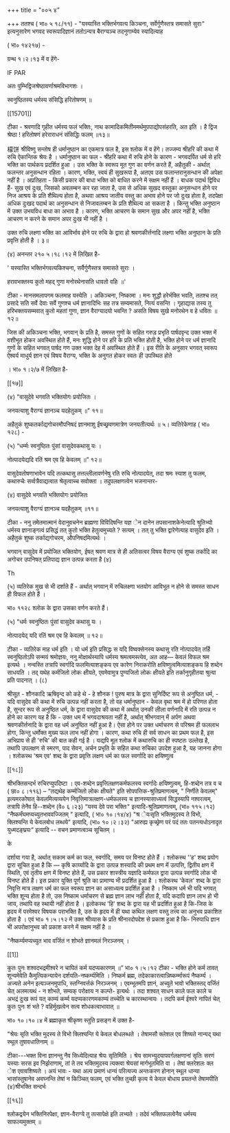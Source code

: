 +++
title = "००५ ४"

+++
ततश्च ( भा० ५ १८/११) - "यस्यास्ति भक्तिर्भगवत्य किञ्चना, सर्वेर्गुणैस्तत्र समासते सुराः" इत्यनुसारेण भगवद स्वरूपादिज्ञानं ततोऽन्यत्र बैराग्यञ्च तदनुगाम्येव स्यादित्याह 

( भा० १४२१७) - 

ग्रन्थ १।२।१३ में व हेंगे- 

IF PAR 

अतः पुम्भिद्विजश्रेष्ठावर्णाश्रमविभागशः । 

स्वनुष्ठितस्य धर्मस्य संसिद्धि हरितोषणम् ॥ 

[[15701]]

टीका - श्रवणादि गृहीत धर्मस्य फलं भक्तिः, नाथ कामादिकमितीममर्थमुपपाद्योपसंहरति, अत इति । है द्विज श्रेष्ठा ! हरितोषणं हरेराराधनं संसिद्धिः फलम् ॥१३॥ 

檬饼 श्रीविष्णु सन्तोष ही धर्मानुष्ठान का एकमात्र फल है, इस श्लोक में व हेंगे। तज्जम्य श्रीहरि की कथा में रुचि ऐकान्तिक श्रेयः है । धर्मानुष्ठान का फल - श्रीहरि कथा में रुचि होने के कारण - भगवदर्पित धर्म से हरि भक्ति का पार्थकय प्रदर्शित हुआ । उस भक्ति के स्वरूप मूत गुण का वर्णन करते हैं, अहैतुकी - अर्थात् फलन्तर अनुसन्धान रहिता । कारण, भक्ति, स्वयं ही सुखरूपा है, अतएव उस फलान्तरानुसन्धान की अपेक्षा नहीं है । अप्रतिहता - किसी प्रकार की बाधा भक्ति को बाधित करने में सक्षम नहीं हैं । बाधक पदार्थ द्विविध हैं- सुख एवं दुःख, जिसको अवलम्बन कर रहा जाता है, उस से अधिक सुखद वस्तुका अनुसन्धान होने पर निज आश्रय के प्रति शैथिल्य होता है, अथवा आश्रय जातीय वस्तु का अभाव होने पर जो दुःख होता है, तदपेक्षा अधिक दुःखद पदार्थ का अनुसन्धान से निजावलम्बन के प्रति शैथिल्य आ सकता है । किन्तु भक्ति अनुष्ठान में उक्त उभयविध बाधा का अभाव है । कारण, भक्ति आचरण के समान सुख और अपर नहीं है, भक्ति आचरण न करने के समान अपर दुःख भी नहीं है । 

उक्त रुचि लक्ष्णा भक्ति का आविर्भाव होने पर रुचि के द्वारा हो श्रवणकीर्त्तनादि लक्ष्णा भक्ति अनुष्ठान के प्रति प्रवृत्ति होती है । ३॥ 

(४) अनन्तर २१० ५।१८।१२ में लिखित है- 

' यस्यास्ति भक्तिर्भगवत्यकिश्चना, सर्वैर्गुणैस्तत्र समासते सुराः । 

हरावभक्तस्य कुतो महद् गुणा मनोरथेनासति धावतो वहिः ॥' 

टीका - मानसमलापगम फलमाह यस्येति । अकिञ्चना, निष्कामा । मनः शुद्धौ हरेर्भक्ति भवति, ततश्च तत् प्रसादे सति सर्वे देवाः सर्वे गुणश्च धर्म ज्ञानादिभिः सह तत्र सम्यमासते, नित्यं वसन्ति । गृहाद्यास तस्य तु हरिभक्तयसम्मवात् कुतो महतां गुणा, ज्ञान वैराग्यादयो भवन्ति ? असति विषय सुखे मनोरथेन व हे धवितः ॥१२॥ 

जिस की अकिञ्चना भक्ति, भगवान् के प्रति है, समस्त गुणों के सहित गरुड़ प्रभृति पार्षदवृन्द उक्त भक्त में वशीभूत होकर अवस्थित होते हैं, मनः शुद्धि होने पर हरि के प्रति भक्ति होती है, भक्ति होने पर धर्म ज्ञानादि गुणों के सहित भगवत् पार्षद गण उक्त भक्त देह में अवस्थित होते हैं । इस रीति के अनुसार भगवत् स्वरूप ऐश्वर्य माधुर्य ज्ञान एवं विषय वैराग्य, भक्ति के अनुगत होकर स्वतः ही उपस्थित होते 

। भा० १।२/७ में लिखित है- 



[[१७]]

(४) "वासुदेवे भगवति भक्तियोगः प्रयोजितः । 

जनयत्याशु वैराग्यं ज्ञानञ्च यदहेतुकम् ॥" ११॥ 

अहैतुकं शुष्कतर्काद्यगोचरमौपनिषदं ज्ञानमाशु ईषच्छ्रवणमात्रेण जनयतीत्यर्थः ॥ ५। व्यतिरेकेणाह ( भा० १२८) - 

(५) “धर्म्मः स्वनुष्ठितः पुंसां वासुदेवकथासु यः । 

नोत्पादयेद्यदि रतिं श्रम एव हि केवलम् ॥” १२॥ 

वासुदेवतोषणाभावेन यदि तत्कथासु तत्तल्लीलावर्णनेषु रति रुचि नोत्पादयेत्, तदा श्रमः स्याश तु फलम, कथारुचेः सर्व्वत्रैवाद्यत्वात श्रेतृत्वाच्च सवोक्ता । तदुपलक्षणत्वेन भजनान्तर- 

(४) वासुदेवे भगवति भक्तियोगः प्रयोजितः 

जनयत्याशु वैराग्यं ज्ञानञ्च यदहैतुकम् ॥११॥ 

टीका - ननु तमेतमात्मानं वेदानुवचनेन ब्राह्मणा विविदिषन्ति यज्ञ ेन दानेन तपसानाशकेनेत्यादि श्रुतिभ्यो धर्मस्य ज्ञानाङ्गत्वं प्रसिद्धं तत् कुतो भक्ति हेतुत्वमुच्यते ? सत्यम् । तत् तु भक्ति द्वारेणेत्याह वासुदेव इति । अहैतुकं शुष्क तर्काद्यगोचरम, औपनिषदमित्यर्थः । 

भगवान् वासुदेव में प्रयोजित भक्तियोग, ईषत् श्रवण मात्र से ही अतिसत्वर विषय वैराग्य एवं शुष्क तर्कादि का अगोचर उपनिषत् प्रतिपाद्य ज्ञान उत्पन्न करता है (४) 

Th 

(५) व्यतिरेक मुख से भी दर्शाते हैं - अर्थात् भगवान् में रुचिलक्ष्णा भतयोग आविभूत न होने से समस्त साधन ही विफल होते हैं । 

भा० ११२८ श्लोक के द्वारा उसका वर्णन करते हैं। 

(५) "धर्मः स्वनुष्ठितः पुंसां वासुदेव कथासु यः । 

नोत्पादयेद् यदि रतिं श्रम एव हि केवलम् ॥ १२॥ 

टीका - व्यतिरेक माह धर्म इति । यो धर्म इति प्रसिद्धः स यदि विष्वक्सेनस्य कथासु रति नोत्पादयेत् तर्हि स्वनुष्ठितोऽपि सन्मयं श्रमोज्ञयः, ननु मोक्षार्थस्यापि धर्मस्य श्रमत्वमस्त्येव, अत आह— केवलं विफल श्रम इत्यर्थः । नन्वस्ति तत्रापि स्वर्गादि फलमित्याशङ्कय एव कारेण निराकरोति क्षविष्णुत्वमित्याशङ्कय हि शब्देन साधयति । तद् यथेह कर्मजितो लोकः क्षीयते, एवमेवामुत्र पुण्यजितो लोकः क्षीयते इति तर्कानुगृहीतया श्रुत्या प्रति पादनात् । (८) 

श्रीसूत - शौनकादि ऋषिवृन्द को कहे थे - हे शौनक ! पुरुष मात्र के द्वारा सुनिर्दिष्ट रूप से अनुष्ठित धर्म, - यदि वासुदेव की कथा में रुचि उत्पन्न नहीं करता है, तो वह धर्मानुष्ठान - केवल वृथा श्रम में हो परिणत होता है, सुन्दर रूप से अनुष्ठित धर्म, के द्वारा वासुदेव की कथा में अर्थात् उनकी लीला वर्णनादि में रति उत्पन्न न होने का कारण यह है कि - उक्त धम में भगवदाश्रयता नहीं है, अर्थात् श्रीभगवान् में अर्पण अथवा श्रवणकीर्त्तनादि के द्वारा वह धर्म अनुष्ठित नहीं हुआ है। ऐसा होने पर उक्त धर्माचरण से परिश्रम ही फललाभ होगा, किन्तु धर्मोक्त मुख्य फल लाभ नहीं होगा । कारण, कथा रुचि ही सर्व साधन का प्रथम फल है, इस अभिप्राय से ही 'रुचि' की बात कही गई है । यद्यपि मूल श्लोक में कथारुचि का ही स्पष्टतः उल्लेख है, तथापि उपलक्षण से स्मरण, पाद सेवन, अर्चन प्रभृति के सहित कथा रुचिका उपदेश हुआ है, यह जानना होगा । श्लोकस्थ 'श्रम एव' शब्द के द्वारा प्रवृत्ति लक्षण धर्म का फल स्वर्गादि का क्षयिष्णुत्व 

[[१८]] 

श्रीभक्तिसन्दर्भ रुचिरप्युपदिष्टा । एव-शब्देन प्रवृत्तिलक्षणकर्मफलस्य स्वर्गादेः क्षयिष्णुत्वम्, हि-शब्देन तत्र व च ( छा० ८।११६) – “तद्यथेह कर्म्मजितो लोकः क्षीयते" इति सोपपत्तिक-श्रुतिप्रमाणत्वम्, " निर्णीते केवलम्" इत्यमरकोषात् केवलमित्यव्ययेन निवृत्तिमात्रलक्षण-धर्मफलस्य च ज्ञानस्यासाध्यत्वं सिद्धस्यापि नश्वरत्वम्, तत्रापि तेनैव हि--शब्देन (वे० ६।२३) “यस्य देवे परा भक्तिः" इत्यादि-श्रुतिप्रमाणत्वम्, (भा० ११५।१२) “नैष्कर्मंघमप्यच्युतभाववज्जितम् " इत्यादि, ( भा० १०।१४/४) "श्र ेयःसृति भक्तिमुदस्य ते विभो, क्लिश्यन्ति ये केवलबोध लब्धये" इत्यादि, (भा० १०।२।३२) "आरुह्य कृच्छ्रेण परं पदं ततः पतन्त्यधोऽनादृत युध्मदङ्घ्रयः” इत्यादि -- वचन प्रमाणत्वञ्च सूचितम् । 

के 

दर्शाया गया है, अर्थात् सकाम कर्म का फल, स्वर्गादि, समय पर विनष्ट होते हैं । श्लोकस्थ ''ह' शब्द प्रयोग द्वारा सूचित हुआ है कि — कृषि कार्य्यादि के द्वारा उत्पन्न शस्यादि की प्रथम क्षण में उत्पत्ति, द्वितीय क्षण में स्थिति, एवं तृतीय क्षण में विनष्ट होते हैं, उस प्रकार शास्त्रीय यज्ञादि कर्मफल द्वारा उत्पन्न स्वर्गादि लोक भी विनष्ट होते हैं। इस प्रकार युक्ति पूर्ण श्रुति का प्रामाण्य भी प्रदर्शित हुआ है । श्लोकस्थ 'केवल' शब्द के द्वारा निवृत्ति मात्र लक्षण धर्म का फल स्वरूप ज्ञान का असाध्यत्व प्रदर्शित हुआ है । निष्काम धर्म भी यदि भगवत् भक्ति शून्य होता है तो, उस निष्काम धर्माचरण से ब्रह्म ज्ञान लाभ नहीं होता है, यदि कदापि ज्ञान लाभ हो भी जाय, तथापि वह स्थायी नहीं होता है । इलोकस्थ 'हि' शब्द के द्वारा यह भी प्रदर्शित हुआ है कि-जिस के हृदय में परमेश्वर विषयक पराभक्ति है, उस के हृदय में ही यथा कथित लक्षण वस्तु तत्त्व का अनुभव प्रकाशित होता है । एवं भा० १।५।१२ में उक्त श्रीव्यास के प्रति श्रीनारदोपदेश से प्रकाश हुआ है कि- निरुपाधि ज्ञान भी अपरोक्षानुभव को प्रकाश करने में सक्षम नहीं है ॥ 

"नैष्कर्म्यमप्यच्युत भाव वर्जितं न शोभते ज्ञानमलं निरञ्जनम् । 

[[1]]

कुतः पुनः शश्वदभद्रमीश्वरे न चापितं कर्म यदप्यकारणम् ॥” भा० १।५।१२ टीका - भक्ति होने कर्म तावत् शून्यमेवेति कैमुत्यिकन्यायेन दर्शयति-नष्कर्म्यमिति । निष्कर्म ब्रह्म, तदेकाकारत्वान्निष्कर्म्मारूपं नैष्कर्म्य । अज्यते अनेन इत्यञ्जनमुपाधि, स्तग्निवर्त्तकं निरञ्जनम् । एवम्भूतमपि ज्ञानं, अच्युते भावो भक्तिस्तद् वर्जितं चेत् अलमत्यथं - न शोभते, सम्यक् परोक्षाय न कल्प्ते- इत्यर्थः । तदा शश्वत् साधन काले फल काले च अभद्रं दुःख रूपं यत् काम्यं कर्म्म यदप्यकारणमकाम्यं तच्चेति च कारस्थान्वयः । तदपि कर्म ईश्वरे नापितं चेत् कुतः पुनः शं भते ? वहिर्मुखत्वेन सत्व शोधकत्वाभावात् ॥ 

भा० १०।१०।४ में ब्रह्माकृत श्रीकृष्ण स्तुति प्रसङ्ग में उक्त है- 

"श्रेयः सृति भक्ति मुदस्य ते विभो क्लिश्यन्ति ये केवल बोधलब्धते । तेषामसौ क्लेशल एव शिष्यते नान्यद् यथा स्थूल तुषावधातिनाम् ॥ 

टीका---भक्त विना ज्ञानन्तु नैव सिध्येदित्याह श्रेयः सृतिमिति । श्रेय सामभ्युदयापवर्गलक्षणानां सृतिः सरणं यस्याः सरस इव निर्झराणाम्, तां ते तव भक्तिमुदस्य त्यक्त्वा श्रेयसां मार्गभूतमिति वा । तेषां क्लरेशलः क्ल ेश एवावशिष्यते । अयं भावः - यथा अल्प प्रमाणं धान्यं परित्यज्य अन्तःकरण होनान् स्थूल धान्या भासांस्तुषानेव अवघ्नन्ति तेषां न किञ्चित् फलम्, एवं भक्ति तुच्छी कृत्य ये केवल बोधाय प्रयतन्ते तेषामपीति (४)श्रीभक्ति सन्दर्भः 

[[१६]]

श्लोकद्वयेन भक्तिनिरपेक्षा, ज्ञान-वैराग्ये तु तत्सापेक्षे इति लभ्यते । तदेवं भक्तिफलत्वेनैव धर्मस्य साफल्यमुक्तम् ॥ 
